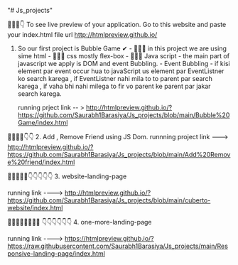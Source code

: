 "# Js_projects" 


👀👀👀👇
    To see live preview of your application.
    Go to this website and paste your index.html file url  http://htmlpreview.github.io/

1. So our first project is Bubble Game ✔
            - 👀👀👀 in this project we are using sime html
            - 👀👀👀 css mostly flex-box
            - 👀👀👀 Java script 
                - the main part of javascript we apply is DOM and event Bubbling.
            - Event Bubbling - if kisi element par event occur hua to javaScript us element par EventListner ko search karega , if EventListner nahi mila to to parent par search karega , if vaha bhi nahi milega to fir vo parent ke parent par jakar search karega.

    running prject link -- > http://htmlpreview.github.io/?https://github.com/Saurabh1Barasiya/Js_projects/blob/main/Bubble%20Game/index.html


👀👀👀👀👇👇
2. Add , Remove Friend using JS Dom.
   runnning project link ---> http://htmlpreview.github.io/?https://github.com/Saurabh1Barasiya/Js_projects/blob/main/Add%20Remove%20friend/index.html
   

👀👀👀👀👀👇👇👇👇👇
3. website-landing-page

running link ---->    http://htmlpreview.github.io/?https://github.com/Saurabh1Barasiya/Js_projects/blob/main/cuberto-website/index.html


👀👀👀👀👀👀👀👀 👇👇👇👇👇👇
4. one-more-landing-page

running link ---->  https://htmlpreview.github.io/?https://raw.githubusercontent.com/Saurabh1Barasiya/Js_projects/main/Responsive-landing-page/index.html



